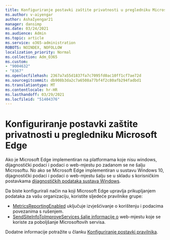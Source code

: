 ```yaml
---
title: Konfiguriranje postavki zaštite privatnosti u pregledniku Microsoft Edge
ms.author: v-aiyengar
author: AshaIyengar21
manager: dansimp
ms.date: 03/24/2021
ms.audience: Admin
ms.topic: article
ms.service: o365-administration
ROBOTS: NOINDEX, NOFOLLOW
localization_priority: Normal
ms.collection: Adm_O365
ms.custom:
- "9004632"
- "8367"
ms.openlocfilehash: 2367a7a55d1837fa7c7095fd0ac10ff1cf7ae72d
ms.sourcegitcommit: db908b3da2c7a6508a77bf4f2c80afb294fadbd1
ms.translationtype: MT
ms.contentlocale: hr-HR
ms.lasthandoff: 03/29/2021
ms.locfileid: "51404376"
---
```

# <a name="configure-privacy-settings-in-microsoft-edge"></a>Konfiguriranje postavki zaštite privatnosti u pregledniku Microsoft Edge

Ako je Microsoft Edge implementiran na platformama koje nisu windows, dijagnostički podaci i podaci o web-mjestu po zadanom se ne šalju Microsoftu. No ako se Microsoft Edge implementiran u sustavu Windows 10, dijagnostički podaci i podaci o web-mjestu šalju se u skladu s korisničkim postavkama [dijagnostičkih podataka sustava Windows](https://go.microsoft.com/fwlink/?linkid=2132472).

Da biste konfigurirali način na koji Microsoft Edge upravlja prikupljanjem podataka za vašu organizaciju, koristite sljedeće pravilnike grupe:
- [MetricsReportingEnabled](https://go.microsoft.com/fwlink/?linkid=2132470) uključuje izvješćivanje o korištenju i podacima povezanima s rušenjem.
- [SendSiteInfoToImproveServices šalje informacije o](https://go.microsoft.com/fwlink/?linkid=2132470) web-mjestu koje se koriste za poboljšanje Microsoftovih servisa.

Dodatne informacije potražite u članku [Konfiguriranje postavki pravilnika](https://go.microsoft.com/fwlink/?linkid=2132577).
